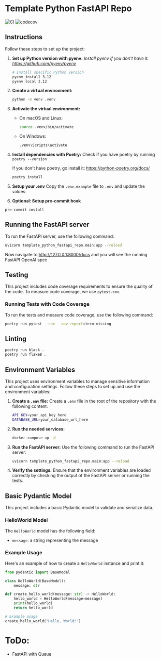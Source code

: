 # Template Python FastAPI Repo
[![CI](https://github.com/chrishart0/template-python-fastapi-repo/actions/workflows/ci.yml/badge.svg)](https://github.com/chrishart0/template-python-fastapi-repo/actions/workflows/ci.yml)
[![codecov](https://codecov.io/github/chrishart0/template-python-fastapi-repo/graph/badge.svg?token=6QFK2BOQ54)](https://codecov.io/github/chrishart0/template-python-fastapi-repo)

## Instructions

Follow these steps to set up the project:

1. **Set up Python version with pyenv:**
   *Install pyenv if you don't have it: <https://github.com/pyenv/pyenv>*

   ```sh
   # Install specific Python version
   pyenv install 3.12
   pyenv local 3.12
   ```

2. **Create a virtual environment:**
   ```sh
   python -m venv .venv
   ```

3. **Activate the virtual environment:**
   - On macOS and Linux:
     ```sh
     source .venv/bin/activate
     ```
   - On Windows:
     ```sh
     .venv\Scripts\activate
     ```

4. **Install dependencies with Poetry:**
   Check if you have poetry by running `poetry --version`

   If you don't have poetry, go install it: <https://python-poetry.org/docs/>

   ```sh
   poetry install
   ```

5. **Setup your .env**
Copy the `.env.example` file to `.env` and update the values:

6. **Optional: Setup pre-commit hook**
```
pre-commit install
```

## Running the FastAPI server

To run the FastAPI server, use the following command:
```sh
uvicorn template_python_fastapi_repo.main:app --reload
```

Now navigate to <http://127.0.0.1:8000/docs> and you will see the running FastAPI OpenAI spec

## Testing

This project includes code coverage requirements to ensure the quality of the code. To measure code coverage, we use `pytest-cov`.

### Running Tests with Code Coverage

To run the tests and measure code coverage, use the following command:
```sh
poetry run pytest --cov --cov-report=term-missing
```

## Linting

```bash
poetry run black .
poetry run flake8 .
```

## Environment Variables

This project uses environment variables to manage sensitive information and configuration settings. Follow these steps to set up and use the environment variables:

1. **Create a `.env` file:**
   Create a `.env` file in the root of the repository with the following content:
   ```sh
   API_KEY=your_api_key_here
   DATABASE_URL=your_database_url_here
   ```

2. **Run the needed services:**
   ```sh
   docker-compose up -d
   ```

2. **Run the FastAPI server:**
   Use the following command to run the FastAPI server:
   ```sh
   uvicorn template_python_fastapi_repo.main:app --reload
   ```
3. **Verify the settings:**
   Ensure that the environment variables are loaded correctly by checking the output of the FastAPI server or running the tests.

## Basic Pydantic Model

This project includes a basic Pydantic model to validate and serialize data.

### HelloWorld Model

The `HelloWorld` model has the following field:
- `message`: a string representing the message

### Example Usage

Here's an example of how to create a `HelloWorld` instance and print it:

```python
from pydantic import BaseModel

class HelloWorld(BaseModel):
    message: str

def create_hello_world(message: str) -> HelloWorld:
    hello_world = HelloWorld(message=message)
    print(hello_world)
    return hello_world

# Example usage
create_hello_world("Hello, World!")
```

# ToDo:

- FastAPI with Queue